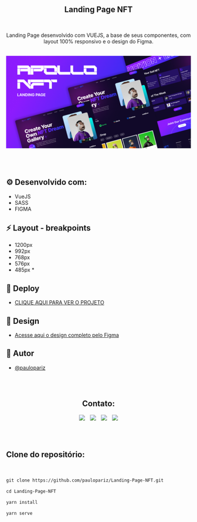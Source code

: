 <h2 align="center">Landing Page NFT</h2>

<br>


<p align="center">Landing Page desenvolvido com VUEJS, a base de seus componentes, com layout 100% responsivo e o design do Figma.  </p>

<br>

<img src="src/assets/.github/Landing Page NFT .png" />

<br><br>
## ⚙️ Desenvolvido com:
- VueJS
- SASS
- FIGMA

## ⚡️ Layout - breakpoints
- 1200px
- 992px
- 768px
- 576px
- 485px *

## 📍 Deploy
- <a href="https://landing-page-nft-alpha.vercel.app/">CLIQUE AQUI PARA VER O PROJETO</a>
## 🎨 Design
- <a href="https://www.figma.com/file/q9zTBebDFj1LGzA9GaPSDT/Landing-Page-NFT---Apollo-NFT-(Community)?node-id=0%3A1&t=FInGMzKS5vb0L1NG-0">Acesse aqui o design completo pelo Figma</a>

## 🧠 Autor

- [@paulopariz](https://www.linkedin.com/in/paulopariz/)



<br><br>

<h2 align="center">Contato:</h2>
<div align="center">

 <a href= "https://api.whatsapp.com/send?phone=5544999575376"><img src="https://img.icons8.com/material-outlined/24/7950F2/whatsapp--v1.png"/></a> <a href="https://www.instagram.com/parizpaulo_/" style="margin-left:10px"><img src="https://img.icons8.com/material-outlined/24/7950F2/instagram-new--v1.png"/></a> <a href="paulopariz01@gmail.com" style="margin-left:10px"><img src="https://img.icons8.com/material-rounded/24/7950F2/filled-message.png"/></a> <a href="https://www.linkedin.com/in/paulopariz/" style="margin-left:10px"><img src="https://img.icons8.com/material-sharp/24/7950F2/linkedin--v1.png"/></a>

 </div>


<br><br>

## Clone do repositório:

<br>

```
git clone https://github.com/paulopariz/Landing-Page-NFT.git
```

```
cd Landing-Page-NFT
```

```
yarn install
```

```
yarn serve
```




